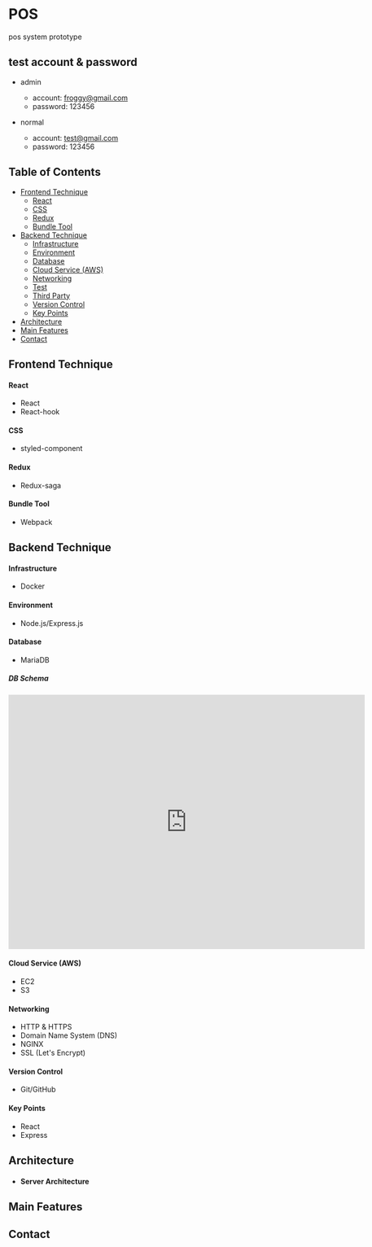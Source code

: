 # POS

pos system prototype

## test account & password
- admin
  * account: froggy@gmail.com
  * password: 123456

- normal
  * account: test@gmail.com
  * password: 123456

## Table of Contents
* [Frontend Technique](#Frontend-Technique)
    * [React](#React)
    * [CSS](#CSS)
    * [Redux](#Redux)
    * [Bundle Tool](#Bundle-Tool)
* [Backend Technique](#backend-Technique)
    * [Infrastructure](#infrastructure)
    * [Environment](#environment)
    * [Database](#database)
    * [Cloud Service (AWS)](#cloud-service-(AWS))
    * [Networking](#networking)
    * [Test](#test)
    * [Third Party](#third-party)
    * [Version Control](#version-control)
    * [Key Points](#key-points)
* [Architecture](#architecture)
* [Main Features](#Main-Features)
* [Contact](#contact)

## Frontend Technique

#### React
  * React
  * React-hook
#### CSS
  * styled-component
#### Redux
  * Redux-saga
#### Bundle Tool
  * Webpack

## Backend Technique

#### Infrastructure
* Docker

#### Environment
* Node.js/Express.js

#### Database
* MariaDB

##### DB Schema
<iframe src="https://schema.s3-ap-northeast-1.amazonaws.com/index.html" width="700px" height="500px" frameborder="0" scrolling="no"> </iframe>

#### Cloud Service (AWS)
* EC2
* S3

#### Networking
* HTTP & HTTPS
* Domain Name System (DNS)
* NGINX
* SSL (Let's Encrypt)

#### Version Control
* Git/GitHub

#### Key Points
* React
* Express

## Architecture
* #### Server Architecture

## Main Features

## Contact